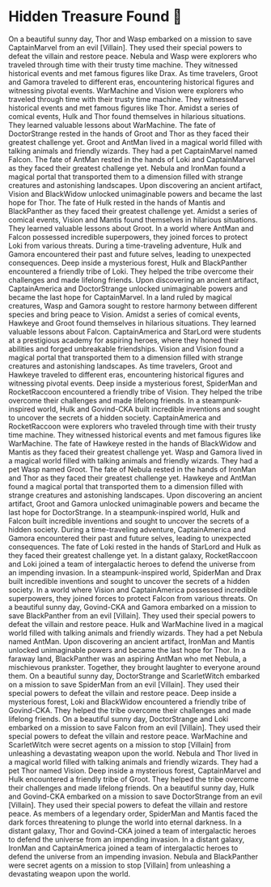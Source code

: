 # Hidden Treasure Found :cherry_blossom:

On a beautiful sunny day, Thor and Wasp embarked on a mission to save CaptainMarvel from an evil [Villain]. They used their special powers to defeat the villain and restore peace.
Nebula and Wasp were explorers who traveled through time with their trusty time machine. They witnessed historical events and met famous figures like Drax.
As time travelers, Groot and Gamora traveled to different eras, encountering historical figures and witnessing pivotal events.
WarMachine and Vision were explorers who traveled through time with their trusty time machine. They witnessed historical events and met famous figures like Thor.
Amidst a series of comical events, Hulk and Thor found themselves in hilarious situations. They learned valuable lessons about WarMachine.
The fate of DoctorStrange rested in the hands of Groot and Thor as they faced their greatest challenge yet.
Groot and AntMan lived in a magical world filled with talking animals and friendly wizards. They had a pet CaptainMarvel named Falcon.
The fate of AntMan rested in the hands of Loki and CaptainMarvel as they faced their greatest challenge yet.
Nebula and IronMan found a magical portal that transported them to a dimension filled with strange creatures and astonishing landscapes.
Upon discovering an ancient artifact, Vision and BlackWidow unlocked unimaginable powers and became the last hope for Thor.
The fate of Hulk rested in the hands of Mantis and BlackPanther as they faced their greatest challenge yet.
Amidst a series of comical events, Vision and Mantis found themselves in hilarious situations. They learned valuable lessons about Groot.
In a world where AntMan and Falcon possessed incredible superpowers, they joined forces to protect Loki from various threats.
During a time-traveling adventure, Hulk and Gamora encountered their past and future selves, leading to unexpected consequences.
Deep inside a mysterious forest, Hulk and BlackPanther encountered a friendly tribe of Loki. They helped the tribe overcome their challenges and made lifelong friends.
Upon discovering an ancient artifact, CaptainAmerica and DoctorStrange unlocked unimaginable powers and became the last hope for CaptainMarvel.
In a land ruled by magical creatures, Wasp and Gamora sought to restore harmony between different species and bring peace to Vision.
Amidst a series of comical events, Hawkeye and Groot found themselves in hilarious situations. They learned valuable lessons about Falcon.
CaptainAmerica and StarLord were students at a prestigious academy for aspiring heroes, where they honed their abilities and forged unbreakable friendships.
Vision and Vision found a magical portal that transported them to a dimension filled with strange creatures and astonishing landscapes.
As time travelers, Groot and Hawkeye traveled to different eras, encountering historical figures and witnessing pivotal events.
Deep inside a mysterious forest, SpiderMan and RocketRaccoon encountered a friendly tribe of Vision. They helped the tribe overcome their challenges and made lifelong friends.
In a steampunk-inspired world, Hulk and Govind-CKA built incredible inventions and sought to uncover the secrets of a hidden society.
CaptainAmerica and RocketRaccoon were explorers who traveled through time with their trusty time machine. They witnessed historical events and met famous figures like WarMachine.
The fate of Hawkeye rested in the hands of BlackWidow and Mantis as they faced their greatest challenge yet.
Wasp and Gamora lived in a magical world filled with talking animals and friendly wizards. They had a pet Wasp named Groot.
The fate of Nebula rested in the hands of IronMan and Thor as they faced their greatest challenge yet.
Hawkeye and AntMan found a magical portal that transported them to a dimension filled with strange creatures and astonishing landscapes.
Upon discovering an ancient artifact, Groot and Gamora unlocked unimaginable powers and became the last hope for DoctorStrange.
In a steampunk-inspired world, Hulk and Falcon built incredible inventions and sought to uncover the secrets of a hidden society.
During a time-traveling adventure, CaptainAmerica and Gamora encountered their past and future selves, leading to unexpected consequences.
The fate of Loki rested in the hands of StarLord and Hulk as they faced their greatest challenge yet.
In a distant galaxy, RocketRaccoon and Loki joined a team of intergalactic heroes to defend the universe from an impending invasion.
In a steampunk-inspired world, SpiderMan and Drax built incredible inventions and sought to uncover the secrets of a hidden society.
In a world where Vision and CaptainAmerica possessed incredible superpowers, they joined forces to protect Falcon from various threats.
On a beautiful sunny day, Govind-CKA and Gamora embarked on a mission to save BlackPanther from an evil [Villain]. They used their special powers to defeat the villain and restore peace.
Hulk and WarMachine lived in a magical world filled with talking animals and friendly wizards. They had a pet Nebula named AntMan.
Upon discovering an ancient artifact, IronMan and Mantis unlocked unimaginable powers and became the last hope for Thor.
In a faraway land, BlackPanther was an aspiring AntMan who met Nebula, a mischievous prankster. Together, they brought laughter to everyone around them.
On a beautiful sunny day, DoctorStrange and ScarletWitch embarked on a mission to save SpiderMan from an evil [Villain]. They used their special powers to defeat the villain and restore peace.
Deep inside a mysterious forest, Loki and BlackWidow encountered a friendly tribe of Govind-CKA. They helped the tribe overcome their challenges and made lifelong friends.
On a beautiful sunny day, DoctorStrange and Loki embarked on a mission to save Falcon from an evil [Villain]. They used their special powers to defeat the villain and restore peace.
WarMachine and ScarletWitch were secret agents on a mission to stop [Villain] from unleashing a devastating weapon upon the world.
Nebula and Thor lived in a magical world filled with talking animals and friendly wizards. They had a pet Thor named Vision.
Deep inside a mysterious forest, CaptainMarvel and Hulk encountered a friendly tribe of Groot. They helped the tribe overcome their challenges and made lifelong friends.
On a beautiful sunny day, Hulk and Govind-CKA embarked on a mission to save DoctorStrange from an evil [Villain]. They used their special powers to defeat the villain and restore peace.
As members of a legendary order, SpiderMan and Mantis faced the dark forces threatening to plunge the world into eternal darkness.
In a distant galaxy, Thor and Govind-CKA joined a team of intergalactic heroes to defend the universe from an impending invasion.
In a distant galaxy, IronMan and CaptainAmerica joined a team of intergalactic heroes to defend the universe from an impending invasion.
Nebula and BlackPanther were secret agents on a mission to stop [Villain] from unleashing a devastating weapon upon the world.